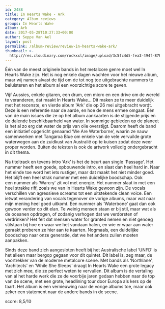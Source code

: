 ```yaml
---
id: 2488
title: In Hearts Wake - Ark
category: Album reviews
groups: In Hearts Wake
album: Ark
date: 2017-05-28T10:27:33+00:00
author: Seppe Van Ael
layout: post
permalink: /album-review/review-in-hearts-wake-ark/
thumbnail: >-
  http://res.cloudinary.com/rockxxl/image/upload/3c5fc4d5-fea3-494f-8707-cdec4d7be8d0.jpg
---
```

Één van de meest originele bands in het metalcore genre moet wel In Hearts Wake zijn. Het is nog enkele dagen wachten voor het nieuwe album, maar wij namen alvast de tijd om de tot nog toe uitgebrachte nummers te beluisteren en het album al een voorzichtige score te geven.
  
Vijf Aussies, enkele gitaren, een drum, een micro en een drive om de wereld te veranderen, dat maakt In Hearts Wake&#8230; Dit maken ze te meer duidelijk met het recenste, en vierde album 'Ark' die op 26 mei uitgebracht wordt. Deze is een referentie naar de aarde, en hoe de mens ermee omgaat. Één van de main issues die ze op het album aankaarten is de stijgende prijs en de dalende beschikbaarheid van water. In sommige gebieden op de planeet is het al zo erg dat water de prijs van olie overstijgt. Daarom heeft de band een initiatief opgericht genaamd ‘We Are Waterborne’, waarin ze nauw samenwerken met Tangaroa Blue om enkele van de vele vervuilde grote waterwegen aan de zuidkust van Australië op te kuisen zodat deze weer proper worden. Buiten de teksten is ook de artwork volledig ondergebracht in dit thema.
  
Na titeltrack en tevens intro ‘Ark’ is het de beurt aan single 'Passage'. Het nummer heeft een goede, opbouwende intro, en slaat dan heel hard in. Naar het einde toe word het iets rustiger, maar dat maakt het niet minder goed. Het blijft een heel strak nummer met een duidelijke boodschap. Ook een nummer als ‘Warcry’ zit vol met energie. Het nummer slaat in met een heel strakke riff, zoals we van In Hearts Wake gewoon zijn. De vocals verschillen van agressieve screams tot een uitstekende clean voice. Een ietwat verandering van vocals tegenover de vorige albums, maar wat naar mijn mening heel goed uitkomt. Een nummer als ‘Waterbone’ gaat dan ook gewoon verder op dit elan. Te weinig mensen staan er bij stil, maar wat als de oceanen opdrogen, of zodanig verhogen dat we verdorsten of verdrinken? Het feit dat mensen water for granted nemen en niet genoeg stilstaan bij hoe en waar we het vandaan halen, en wie er waar aan water geraakt proberen ze hier aan te kaarten. Nogmaals, een duidelijke boodschap naar onze generatie, dat we het anders zullen moeten aanpakken.

Sinds deze band zich aangesloten heeft bij het Australische label ‘UNFD’ is het alleen maar bergop gegaan voor dit quintet. Dit label is, zeg maar, de voortrekker van de moderne metalcore scene. Met bands als ‘Northlane’, ‘Architects’ en ‘While She Sleeps’ draagt In Hearts Wake een grote legacy met zich mee, die ze perfect weten te vervullen. Dit album is de vertaling van al het harde werk die ze de voorbije jaren gedaan hebben naar de top van de scene, met een grote, headlining tour door Europa als kers op de taart. Het album is een vernieuwing naar de vorige albums toe, maar ook zeker een statement naar de andere bands in de scene.

score: 8,5/10
